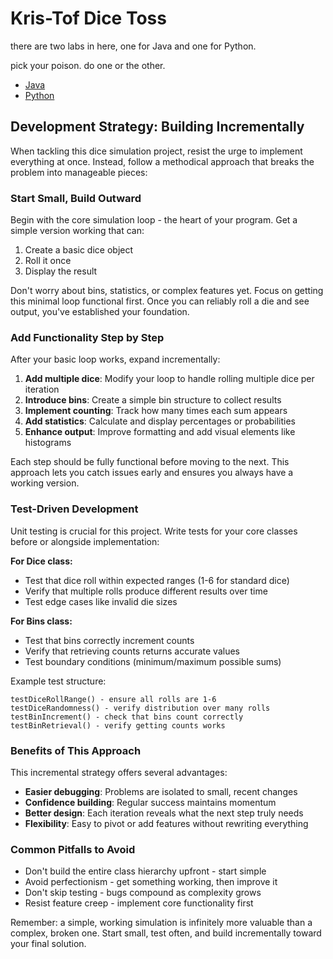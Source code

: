 # Kris-Tof Dice Toss

there are two labs in here, one for Java and one for Python.

pick your poison. do one or the other.

- [Java](./java)
- [Python](./python)

## Development Strategy: Building Incrementally

When tackling this dice simulation project, resist the urge to implement everything at once. Instead, follow a methodical approach that breaks the problem into manageable pieces:

### Start Small, Build Outward

Begin with the core simulation loop - the heart of your program. Get a simple version working that can:
1. Create a basic dice object
2. Roll it once
3. Display the result

Don't worry about bins, statistics, or complex features yet. Focus on getting this minimal loop functional first. Once you can reliably roll a die and see output, you've established your foundation.

### Add Functionality Step by Step

After your basic loop works, expand incrementally:

1. **Add multiple dice**: Modify your loop to handle rolling multiple dice per iteration
2. **Introduce bins**: Create a simple bin structure to collect results
3. **Implement counting**: Track how many times each sum appears
4. **Add statistics**: Calculate and display percentages or probabilities
5. **Enhance output**: Improve formatting and add visual elements like histograms

Each step should be fully functional before moving to the next. This approach lets you catch issues early and ensures you always have a working version.

### Test-Driven Development

Unit testing is crucial for this project. Write tests for your core classes before or alongside implementation:

**For Dice class:**
- Test that dice roll within expected ranges (1-6 for standard dice)
- Verify that multiple rolls produce different results over time
- Test edge cases like invalid die sizes

**For Bins class:**
- Test that bins correctly increment counts
- Verify that retrieving counts returns accurate values
- Test boundary conditions (minimum/maximum possible sums)

Example test structure:
```
testDiceRollRange() - ensure all rolls are 1-6
testDiceRandomness() - verify distribution over many rolls
testBinIncrement() - check that bins count correctly
testBinRetrieval() - verify getting counts works
```

### Benefits of This Approach

This incremental strategy offers several advantages:
- **Easier debugging**: Problems are isolated to small, recent changes
- **Confidence building**: Regular success maintains momentum
- **Better design**: Each iteration reveals what the next step truly needs
- **Flexibility**: Easy to pivot or add features without rewriting everything

### Common Pitfalls to Avoid

- Don't build the entire class hierarchy upfront - start simple
- Avoid perfectionism - get something working, then improve it
- Don't skip testing - bugs compound as complexity grows
- Resist feature creep - implement core functionality first

Remember: a simple, working simulation is infinitely more valuable than a complex, broken one. Start small, test often, and build incrementally toward your final solution.


